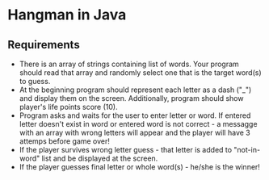 # Hangman in Java

## Requirements

- There is an array of strings containing list of words. Your program should read that array and randomly select one that is the target word(s) to guess.
- At the beginning program should represent each letter as a dash ("_") and display them on the screen. Additionally, program should show player's life points score (10).
- Program asks and waits for the user to enter letter or word. If entered letter doesn't exist in word or entered word is not correct - a messagge with an array with wrong letters will appear and the player will have 3 attemps before game over!
- If the player survives wrong letter guess - that letter is added to "not-in-word" list and be displayed at the screen.
- If the player guesses final letter or whole word(s) - he/she is the winner!
